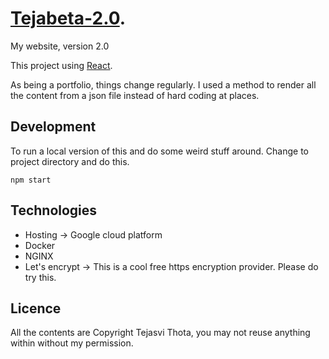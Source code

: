 # [Tejabeta-2.0](https://www.tejabeta.com).
My website, version 2.0

This project using [React](https://github.com/facebookincubator/create-react-app).<br>

As being a portfolio, things change regularly. I used a method to render all the content from a json file instead of hard coding at places.

## Development
To run a local version of this and do some weird stuff around. Change to project directory and do this.
```
npm start
```

## Technologies
* Hosting -> Google cloud platform
* Docker
* NGINX
* Let's encrypt -> This is a cool free https encryption provider. Please do try this.

## Licence
All the contents are Copyright Tejasvi Thota, you may not reuse anything within without my permission.
